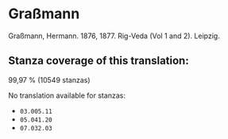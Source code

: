 # Graßmann

Graßmann, Hermann. 1876, 1877. Rig-Veda (Vol 1 and 2). Leipzig.

## Stanza coverage of this translation:
99,97 % (10549 stanzas)

No translation available for stanzas:
 - `03.005.11`
 - `05.041.20`
 - `07.032.03`
